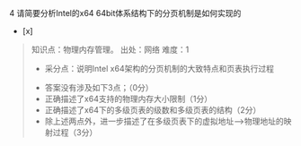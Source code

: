 4
请简要分析Intel的x64 64bit体系结构下的分页机制是如何实现的
- [x]  

> 知识点：物理内存管理。
> 出处：网络
> 难度：1
> + 采分点：说明Intel x64架构的分页机制的大致特点和页表执行过程
> - 答案没有涉及如下3点；（0分）
> - 正确描述了x64支持的物理内存大小限制（1分）
> - 正确描述了x64下的多级页表的级数和多级页表的结构（2分）
> - 除上述两点外，进一步描述了在多级页表下的虚拟地址-->物理地址的映射过程（3分）

